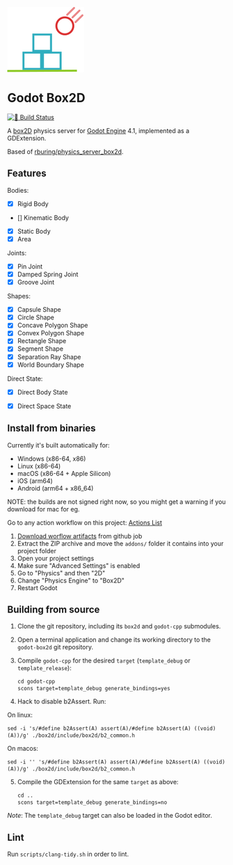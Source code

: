 ![Box2D Logo](box2d_icon.svg)

# Godot Box2D
[![🔗 Build Status](https://github.com/godot-box2d/godot-box2d/actions/workflows/runner.yml/badge.svg)](https://github.com/godot-box2d/godot-box2d/actions/workflows/runner.yml)

A [box2D](https://github.com/erincatto/box2d) physics server for [Godot Engine](https://github.com/godotengine/godot) 4.1, implemented as a GDExtension.

Based of [rburing/physics_server_box2d](https://github.com/rburing/physics_server_box2d).

## Features

Bodies:
- [x] Rigid Body
- [] Kinematic Body
- [x] Static Body
- [x] Area

Joints:
- [x] Pin Joint
- [x] Damped Spring Joint
- [x] Groove Joint

Shapes:
- [x] Capsule Shape
- [x] Circle Shape
- [x] Concave Polygon Shape
- [x] Convex Polygon Shape
- [x] Rectangle Shape
- [x] Segment Shape
- [x] Separation Ray Shape
- [x] World Boundary Shape

Direct State:
- [x] Direct Body State
- [x] Direct Space State


## Install from binaries

Currently it's built automatically for:

- Windows (x86-64, x86)
- Linux (x86-64)
- macOS (x86-64 + Apple Silicon)
- iOS (arm64)
- Android (arm64 + x86_64)

NOTE: the builds are not signed right now, so you might get a warning if you download for mac for eg.


Go to any action workflow on this project: [Actions List](https://github.com/rburing/physics_server_box2d/actions)

1. [Download worflow artifacts](https://docs.github.com/en/actions/managing-workflow-runs/downloading-workflow-artifacts) from github job
2. Extract the ZIP archive and move the `addons/` folder it contains into your project folder
3. Open your project settings
4. Make sure "Advanced Settings" is enabled
5. Go to "Physics" and then "2D"
6. Change "Physics Engine" to "Box2D"
7. Restart Godot

## Building from source

1. Clone the git repository, including its `box2d` and `godot-cpp` submodules.

2. Open a terminal application and change its working directory to the `godot-box2d` git repository.

3. Compile `godot-cpp` for the desired `target` (`template_debug` or `template_release`):

       cd godot-cpp
       scons target=template_debug generate_bindings=yes

4. Hack to disable b2Assert. Run:

On linux:

```
sed -i 's/#define b2Assert(A) assert(A)/#define b2Assert(A) ((void)(A))/g' ./box2d/include/box2d/b2_common.h
```

On macos:

```
sed -i '' 's/#define b2Assert(A) assert(A)/#define b2Assert(A) ((void)(A))/g' ./box2d/include/box2d/b2_common.h
```

5. Compile the GDExtension for the same `target` as above:

       cd ..
       scons target=template_debug generate_bindings=no

*Note*: The `template_debug` target can also be loaded in the Godot editor.

## Lint

Run `scripts/clang-tidy.sh` in order to lint.

